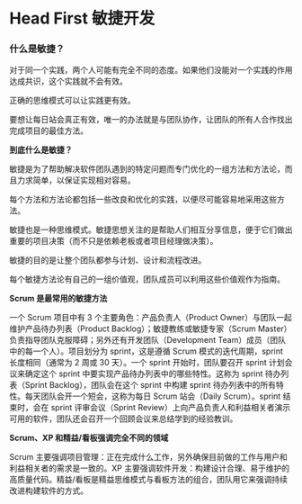 # Head First 敏捷开发

### 什么是敏捷？

对于同一个实践，两个人可能有完全不同的态度。如果他们没能对一个实践的作用达成共识，这个实践就不会有效。

正确的思维模式可以让实践更有效。

要想让每日站会真正有效，唯一的办法就是与团队协作，让团队的所有人合作找出完成项目的最佳方法。

**到底什么是敏捷？**

敏捷是为了帮助解决软件团队遇到的特定问题而专门优化的一组方法和方法论，而且力求简单，以保证实现相对容易。

每个方法和方法论都包括一些改良和优化的实践，以便尽可能容易地采用这些方法。

敏捷也是一种思维模式。敏捷思想关注的是帮助人们相互分享信息，便于它们做出重要的项目决策（而不只是依赖老板或者项目经理做决策）。

敏捷的目的是让整个团队都参与计划、设计和流程改进。

每个敏捷方法论有自己的一组价值观，团队成员可以利用这些价值观作为指南。

**Scrum 是最常用的敏捷方法**

一个 Scrum 项目中有 3 个主要角色：产品负责人（Product Owner）与团队一起维护产品待办列表（Product Backlog）；敏捷教练或敏捷专家（Scrum Master）负责指导团队克服障碍；另外还有开发团队（Development Team）成员（团队中的每一个人）。项目划分为 sprint，这是遵循 Scrum 模式的迭代周期，sprint 长度相同（通常为 2 周或 30 天）。一个 sprint 开始时，团队要召开 sprint 计划会议来确定这个 sprint 中要实现产品待办列表中的哪些特性。这称为 sprint 待办列表（Sprint Backlog），团队会在这个 sprint 中构建 sprint 待办列表中的所有特性。每天团队会开一个短会，这称为每日 Scrum 站会（Daily Scrum）。sprint 结束时，会在 sprint 评审会议（Sprint Review）上向产品负责人和利益相关者演示可用的软件，团队还会召开一个回顾会议来总结学到的经验教训。

**Scrum、XP 和精益/看板强调完全不同的领域**

Scrum 主要强调项目管理：正在完成什么工作，另外确保目前做的工作与用户和利益相关者的需求是一致的。XP 主要强调软件开发：构建设计合理、易于维护的高质量代码。精益/看板是精益思维模式与看板方法的组合，团队用它来强调持续改进构建软件的方式。